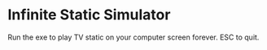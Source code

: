# Infinite Static Simulator

Run the exe to play TV static on your computer screen forever. ESC to quit.